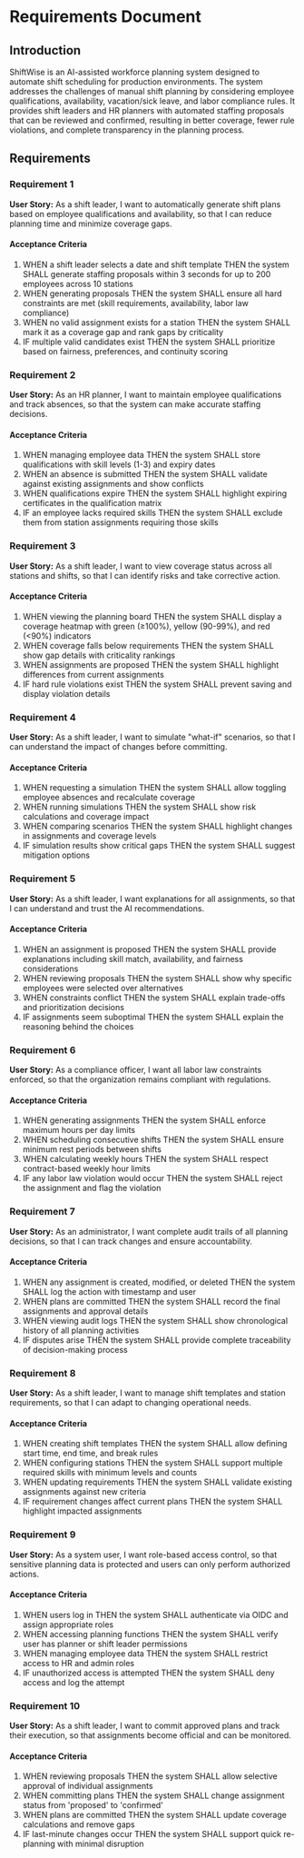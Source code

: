 # Requirements Document

## Introduction

ShiftWise is an AI-assisted workforce planning system designed to automate shift scheduling for production environments. The system addresses the challenges of manual shift planning by considering employee qualifications, availability, vacation/sick leave, and labor compliance rules. It provides shift leaders and HR planners with automated staffing proposals that can be reviewed and confirmed, resulting in better coverage, fewer rule violations, and complete transparency in the planning process.

## Requirements

### Requirement 1

**User Story:** As a shift leader, I want to automatically generate shift plans based on employee qualifications and availability, so that I can reduce planning time and minimize coverage gaps.

#### Acceptance Criteria

1. WHEN a shift leader selects a date and shift template THEN the system SHALL generate staffing proposals within 3 seconds for up to 200 employees across 10 stations
2. WHEN generating proposals THEN the system SHALL ensure all hard constraints are met (skill requirements, availability, labor law compliance)
3. WHEN no valid assignment exists for a station THEN the system SHALL mark it as a coverage gap and rank gaps by criticality
4. IF multiple valid candidates exist THEN the system SHALL prioritize based on fairness, preferences, and continuity scoring

### Requirement 2

**User Story:** As an HR planner, I want to maintain employee qualifications and track absences, so that the system can make accurate staffing decisions.

#### Acceptance Criteria

1. WHEN managing employee data THEN the system SHALL store qualifications with skill levels (1-3) and expiry dates
2. WHEN an absence is submitted THEN the system SHALL validate against existing assignments and show conflicts
3. WHEN qualifications expire THEN the system SHALL highlight expiring certificates in the qualification matrix
4. IF an employee lacks required skills THEN the system SHALL exclude them from station assignments requiring those skills

### Requirement 3

**User Story:** As a shift leader, I want to view coverage status across all stations and shifts, so that I can identify risks and take corrective action.

#### Acceptance Criteria

1. WHEN viewing the planning board THEN the system SHALL display a coverage heatmap with green (≥100%), yellow (90-99%), and red (<90%) indicators
2. WHEN coverage falls below requirements THEN the system SHALL show gap details with criticality rankings
3. WHEN assignments are proposed THEN the system SHALL highlight differences from current assignments
4. IF hard rule violations exist THEN the system SHALL prevent saving and display violation details

### Requirement 4

**User Story:** As a shift leader, I want to simulate "what-if" scenarios, so that I can understand the impact of changes before committing.

#### Acceptance Criteria

1. WHEN requesting a simulation THEN the system SHALL allow toggling employee absences and recalculate coverage
2. WHEN running simulations THEN the system SHALL show risk calculations and coverage impact
3. WHEN comparing scenarios THEN the system SHALL highlight changes in assignments and coverage levels
4. IF simulation results show critical gaps THEN the system SHALL suggest mitigation options

### Requirement 5

**User Story:** As a shift leader, I want explanations for all assignments, so that I can understand and trust the AI recommendations.

#### Acceptance Criteria

1. WHEN an assignment is proposed THEN the system SHALL provide explanations including skill match, availability, and fairness considerations
2. WHEN reviewing proposals THEN the system SHALL show why specific employees were selected over alternatives
3. WHEN constraints conflict THEN the system SHALL explain trade-offs and prioritization decisions
4. IF assignments seem suboptimal THEN the system SHALL explain the reasoning behind the choices

### Requirement 6

**User Story:** As a compliance officer, I want all labor law constraints enforced, so that the organization remains compliant with regulations.

#### Acceptance Criteria

1. WHEN generating assignments THEN the system SHALL enforce maximum hours per day limits
2. WHEN scheduling consecutive shifts THEN the system SHALL ensure minimum rest periods between shifts
3. WHEN calculating weekly hours THEN the system SHALL respect contract-based weekly hour limits
4. IF any labor law violation would occur THEN the system SHALL reject the assignment and flag the violation

### Requirement 7

**User Story:** As an administrator, I want complete audit trails of all planning decisions, so that I can track changes and ensure accountability.

#### Acceptance Criteria

1. WHEN any assignment is created, modified, or deleted THEN the system SHALL log the action with timestamp and user
2. WHEN plans are committed THEN the system SHALL record the final assignments and approval details
3. WHEN viewing audit logs THEN the system SHALL show chronological history of all planning activities
4. IF disputes arise THEN the system SHALL provide complete traceability of decision-making process

### Requirement 8

**User Story:** As a shift leader, I want to manage shift templates and station requirements, so that I can adapt to changing operational needs.

#### Acceptance Criteria

1. WHEN creating shift templates THEN the system SHALL allow defining start time, end time, and break rules
2. WHEN configuring stations THEN the system SHALL support multiple required skills with minimum levels and counts
3. WHEN updating requirements THEN the system SHALL validate existing assignments against new criteria
4. IF requirement changes affect current plans THEN the system SHALL highlight impacted assignments

### Requirement 9

**User Story:** As a system user, I want role-based access control, so that sensitive planning data is protected and users can only perform authorized actions.

#### Acceptance Criteria

1. WHEN users log in THEN the system SHALL authenticate via OIDC and assign appropriate roles
2. WHEN accessing planning functions THEN the system SHALL verify user has planner or shift leader permissions
3. WHEN managing employee data THEN the system SHALL restrict access to HR and admin roles
4. IF unauthorized access is attempted THEN the system SHALL deny access and log the attempt

### Requirement 10

**User Story:** As a shift leader, I want to commit approved plans and track their execution, so that assignments become official and can be monitored.

#### Acceptance Criteria

1. WHEN reviewing proposals THEN the system SHALL allow selective approval of individual assignments
2. WHEN committing plans THEN the system SHALL change assignment status from 'proposed' to 'confirmed'
3. WHEN plans are committed THEN the system SHALL update coverage calculations and remove gaps
4. IF last-minute changes occur THEN the system SHALL support quick re-planning with minimal disruption